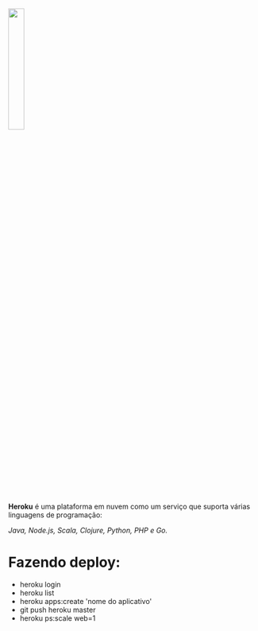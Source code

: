 <h1><img src = "https://cdn.worldvectorlogo.com/logos/heroku-1.svg" width="25%"/></h1>

<strong>Heroku</strong> é uma plataforma em nuvem como um serviço que suporta várias linguagens de programação:
  
<em>Java, Node.js, Scala, Clojure, Python, PHP e Go.</em>

<h1>Fazendo deploy:</h1>

* heroku login
* heroku list
* heroku apps:create 'nome do aplicativo'
* git push heroku master
* heroku ps:scale web=1
